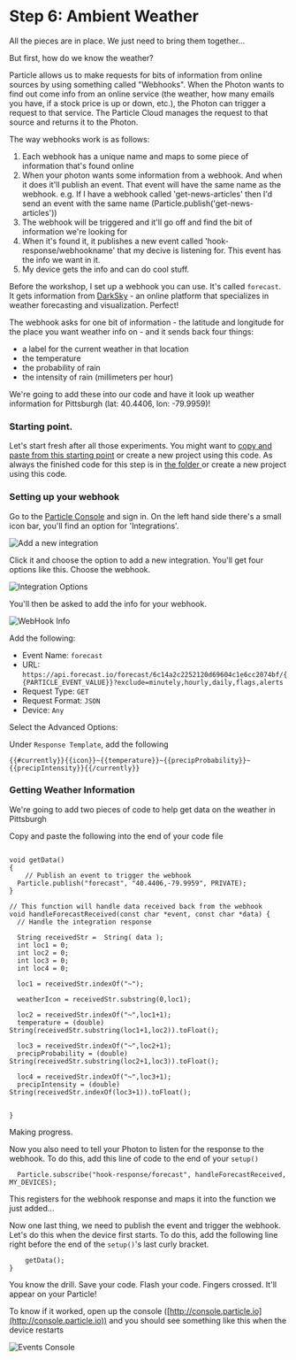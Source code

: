 # Step 6: Ambient Weather

All the pieces are in place. We just need to bring them together...

But first, how do we know the weather? 

Particle allows us to make requests for bits of information from online sources by using something called "Webhooks". When the Photon wants to find out come info from an online service (the weather, how many emails you have, if a stock price is up or down, etc.), the Photon can trigger a request to that service. The Particle Cloud manages the request to that source and returns it to the Photon.

The way webhooks work is as follows:

1. Each webhook has a unique name and maps to some piece of information that's found online
1. When your photon wants some information from a webhook. And when it does it'll publish an event. That event will have the same name as the webhook. e.g. If I have a webhook called 'get-news-articles' then I'd send an event with the same name (Particle.publish('get-news-articles'))
2. The webhook will be triggered and it'll go off and find the bit of information we're looking for
3. When it's found it, it publishes a new event called 'hook-response/webhookname' that my decive is listening for. This event has the info we want in it.
4. My device gets the info and can do cool stuff. 

Before the workshop, I set up a webhook you can use. It's called `forecast`. It gets information from [DarkSky](https://darksky.net/forecast/40.5465,-80.0525/us12/en) - an online platform that specializes in weather forecasting and visualization. Perfect! 

The webhook asks for one bit of information - the latitude and longitude for the place you want weather info on - and it sends back four things:
- a label for the current weather in that location
- the temperature
- the probability of rain 
- the intensity of rain (millimeters per hour)

We're going to add these into our code and have it look up weather information for Pittsburgh (lat: 40.4406, lon: -79.9959)! 

### Starting point.

Let's start fresh after all those experiments. You might want to [copy and paste from this starting point](code-at-start/LED.ino) or create a new project using this code. As always the finished code for this step is in [the folder ](code-by-end/LED.ino) or create a new project using this code.


### Setting up your webhook

Go to the [Particle Console](https://console.particle.io/devices) and sign in. On the left hand side there's a small icon bar, you'll find an option for 'Integrations'. 

![Add a new integration](webhook-step1.jpeg)

Click it and choose the option to add a new integration. You'll get four options like this. Choose the webhook.

![Integration Options](webhook-step2.jpeg)

You'll then be asked to add the info for your webhook. 

![WebHook Info](webhook-step3.jpeg)

Add the following: 

- Event Name: `forecast`
- URL: `https://api.forecast.io/forecast/6c14a2c2252120d69604c1e6cc2074bf/{{PARTICLE_EVENT_VALUE}}?exclude=minutely,hourly,daily,flags,alerts`
- Request Type: `GET`
- Request Format: `JSON`
- Device: `Any`

Select the Advanced Options:

Under `Response Template`, add the following

`{{#currently}}{{icon}}~{{temperature}}~{{precipProbability}}~{{precipIntensity}}{{/currently}}`


### Getting Weather Information

We're going to add two pieces of code to help get data on the weather in Pittsburgh

Copy and paste the following into the end of your code file

`````

void getData()
{
	// Publish an event to trigger the webhook
  Particle.publish("forecast", "40.4406,-79.9959", PRIVATE);
}

// This function will handle data received back from the webhook
void handleForecastReceived(const char *event, const char *data) {
  // Handle the integration response

  String receivedStr =  String( data );
  int loc1 = 0;
  int loc2 = 0;
  int loc3 = 0;
  int loc4 = 0;

  loc1 = receivedStr.indexOf("~");

  weatherIcon = receivedStr.substring(0,loc1);

  loc2 = receivedStr.indexOf("~",loc1+1);
  temperature = (double) String(receivedStr.substring(loc1+1,loc2)).toFloat();

  loc3 = receivedStr.indexOf("~",loc2+1);
  precipProbability = (double) String(receivedStr.substring(loc2+1,loc3)).toFloat();

  loc4 = receivedStr.indexOf("~",loc3+1);
  precipIntensity = (double) String(receivedStr.indexOf(loc3+1)).toFloat();


}
`````

Making progress.

Now you also need to tell your Photon to listen for the response to the webhook. To do this, add this line of code to the end of your `setup()`

`````
  Particle.subscribe("hook-response/forecast", handleForecastReceived, MY_DEVICES);

`````
This registers for the webhook response and maps it into the function we just added...

Now one last thing, we need to publish the event and trigger the webhook. Let's do this when the device first starts. To do this, add the following line right before the end of the `setup()`'s last curly bracket. 

````
	getData();
}
````

You know the drill. Save your code. Flash your code. Fingers crossed. It'll appear on your Particle!

To know if it worked, open up the console ([http://console.particle.io](http://console.particle.io)) and you should see something like this when the device restarts

![Events Console](console.png)



